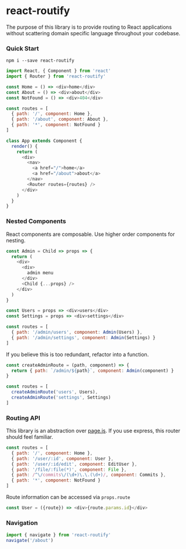 # react-routify

The purpose of this library is to provide routing to React applications without
scattering domain specific language throughout your codebase.

### Quick Start

```
npm i --save react-routify
```

``` javascript
import React, { Component } from 'react'
import { Router } from 'react-routify'

const Home = () => <div>home</div>
const About = () => <div>about</div>
const NotFound = () => <div>404</div>

const routes = [
  { path: '/', component: Home },
  { path: '/about', component: About },
  { path: '*', component: NotFound }
]

class App extends Component {
  render() {
    return (
      <div>
        <nav>
          <a href="/">home</a>
          <a href="/about">about</a>
        </nav>
        <Router routes={routes} />
      </div>
    )
  }
}
```

### Nested Components

React components are composable. Use higher order components for nesting.

``` javascript
const Admin = Child => props => {
  return (
    <div>
      <div>
        admin menu
      </div>
      <Child {...props} />
    </div>
  )
}

const Users = props => <div>users</div>
const Settings = props => <div>settings</div>

const routes = [
  { path: '/admin/users', component: Admin(Users) },
  { path: '/admin/settings', component: Admin(Settings) }
]
```

If you believe this is too redundant, refactor into a function.

``` javascript
const createAdminRoute = (path, component) => {
  return { path: `/admin/${path}`, component: Admin(component) }
}

const routes = [
  createAdminRoute('users', Users),
  createAdminRoute('settings', Settings)
]
```

### Routing API

This library is an abstraction over [page.js](https://visionmedia.github.io/page.js/). If you use express,
this router should feel familiar.

``` javascript
const routes = [
  { path: '/', component: Home },
  { path: '/user/:id', component: User },
  { path: '/user/:id/edit', component: EditUser },
  { path: '/file/:file(*)', component: File },
  { path: /^\/commits\/(\d+)\.\.(\d+)/, component: Commits },
  { path: '*', component: NotFound }
]
```

Route information can be accessed via `props.route`

``` javascript
const User = ({route}) => <div>{route.params.id}</div>
```

### Navigation
``` javascript
import { navigate } from 'react-routify'
navigate('/about')
```
